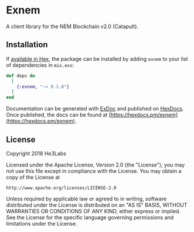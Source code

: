 # Exnem

A client library for the NEM Blockchain v2.0 (Catapult).

## Installation

If [available in Hex](https://hex.pm/docs/publish), the package can be installed
by adding `exnem` to your list of dependencies in `mix.exs`:

```elixir
def deps do
  [
    {:exnem, "~> 0.1.0"}
  ]
end
```

Documentation can be generated with [ExDoc](https://github.com/elixir-lang/ex_doc)
and published on [HexDocs](https://hexdocs.pm). Once published, the docs can
be found at [https://hexdocs.pm/exnem](https://hexdocs.pm/exnem).

License
--

Copyright 2018 He3Labs

Licensed under the Apache License, Version 2.0 (the "License");
you may not use this file except in compliance with the License.
You may obtain a copy of the License at

    http://www.apache.org/licenses/LICENSE-2.0

Unless required by applicable law or agreed to in writing, software
distributed under the License is distributed on an "AS IS" BASIS,
WITHOUT WARRANTIES OR CONDITIONS OF ANY KIND, either express or implied.
See the License for the specific language governing permissions and
limitations under the License.
